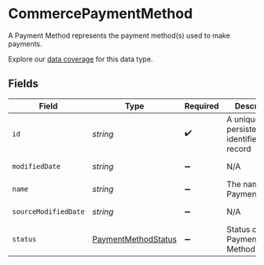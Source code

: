 # CommercePaymentMethod

A Payment Method represents the payment method(s) used to make payments.

Explore our [data coverage](https://knowledge.codat.io/supported-features/commerce?view=tab-by-data-type&dataType=commerce-paymentMethods) for this data type.


## Fields

| Field                                                             | Type                                                              | Required                                                          | Description                                                       | Example                                                           |
| ----------------------------------------------------------------- | ----------------------------------------------------------------- | ----------------------------------------------------------------- | ----------------------------------------------------------------- | ----------------------------------------------------------------- |
| `id`                                                              | *string*                                                          | :heavy_check_mark:                                                | A unique, persistent identifier for this record                   | 13d946f0-c5d5-42bc-b092-97ece17923ab                              |
| `modifiedDate`                                                    | *string*                                                          | :heavy_minus_sign:                                                | N/A                                                               | 2022-10-23T00:00:00.000Z                                          |
| `name`                                                            | *string*                                                          | :heavy_minus_sign:                                                | The name of the PaymentMethod                                     | Alipay                                                            |
| `sourceModifiedDate`                                              | *string*                                                          | :heavy_minus_sign:                                                | N/A                                                               | 2022-10-23T00:00:00.000Z                                          |
| `status`                                                          | [PaymentMethodStatus](../../models/shared/paymentmethodstatus.md) | :heavy_minus_sign:                                                | Status of the Payment Method                                      | Active                                                            |